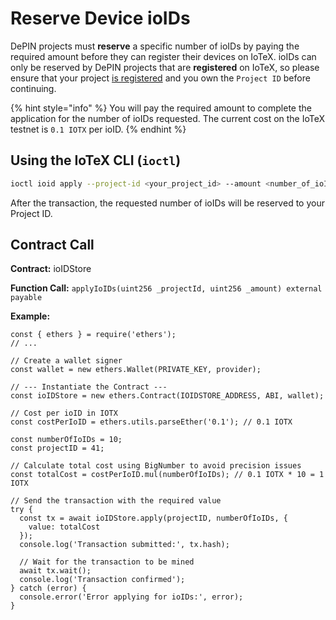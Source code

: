 # Reserve Device ioIDs

DePIN projects must **reserve** a specific number of ioIDs by paying the required amount before they can register their devices on IoTeX. ioIDs can only be reserved by DePIN projects that are **registered** on IoTeX, so please ensure that your project [is registered](register-a-depin-project.md) and you own the `Project ID` before continuing.

{% hint style="info" %}
You will pay the required amount to complete the application for the number of ioIDs requested. The current cost on the IoTeX testnet is `0.1 IOTX` per ioID.&#x20;
{% endhint %}

## Using the IoTeX CLI (`ioctl`)

```sh
ioctl ioid apply --project-id <your_project_id> --amount <number_of_ioIDs>
```

After the transaction, the requested number of ioIDs will be reserved to your Project ID.

## Contract Call

**Contract:** ioIDStore

**Function Call:** `applyIoIDs(uint256 _projectId, uint256 _amount) external payable`&#x20;

**Example:**

```solidity
const { ethers } = require('ethers');
// ...

// Create a wallet signer
const wallet = new ethers.Wallet(PRIVATE_KEY, provider);

// --- Instantiate the Contract ---
const ioIDStore = new ethers.Contract(IOIDSTORE_ADDRESS, ABI, wallet);

// Cost per ioID in IOTX
const costPerIoID = ethers.utils.parseEther('0.1'); // 0.1 IOTX

const numberOfIoIDs = 10;
const projectID = 41;

// Calculate total cost using BigNumber to avoid precision issues
const totalCost = costPerIoID.mul(numberOfIoIDs); // 0.1 IOTX * 10 = 1 IOTX

// Send the transaction with the required value
try {
  const tx = await ioIDStore.apply(projectID, numberOfIoIDs, {
    value: totalCost
  });
  console.log('Transaction submitted:', tx.hash);
  
  // Wait for the transaction to be mined
  await tx.wait();
  console.log('Transaction confirmed');
} catch (error) {
  console.error('Error applying for ioIDs:', error);
}
```

